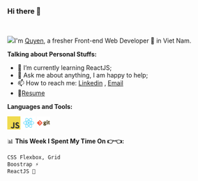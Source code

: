 ### Hi there 👋
<br />

<img src="https://media.giphy.com/media/mGcNjsfWAjY5AEZNw6/giphy.gif" width="50">I'm [Quyen](https://www.linkedin.com/in/nguyen-thi-hong-quyen-b357b3203/), a fresher Front-end Web Developer 🚀 in Viet Nam.
  
**Talking about Personal Stuffs:**

- 🌱 I’m currently learning ReactJS; 
- 💬 Ask me about anything, I am happy to help;
- 📫 How to reach me: [Linkedin](https://www.linkedin.com/in/nguyen-thi-hong-quyen-b357b3203/) , [Email](mailto:hongquyennthq@gmail.com)
- 📝[Resume](https://drive.google.com/file/d/1Zrj1G9t71EgSqGuCfEBMThdoCgDedbPq/view?usp=sharing)

**Languages and Tools:**  

<code><img height="30" src="https://raw.githubusercontent.com/github/explore/80688e429a7d4ef2fca1e82350fe8e3517d3494d/topics/javascript/javascript.png"></code>
<code><img height="30" src="https://raw.githubusercontent.com/github/explore/80688e429a7d4ef2fca1e82350fe8e3517d3494d/topics/react/react.png"></code>
<code><img height="30" src="https://raw.githubusercontent.com/github/explore/80688e429a7d4ef2fca1e82350fe8e3517d3494d/topics/git/git.png"></code>

📊 **This Week I Spent My Time On 👉👈:**
<!--START_SECTION:waka-->
```text
CSS Flexbox, Grid 
Boostrap ⚡                          
ReactJS 🤔                
```
<!--END_SECTION:waka-->

